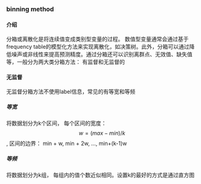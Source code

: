 ### binning method

#### 介绍
分箱或离散化是将连续值变成类别型变量的过程。 数值型变量通常会通过基于frequency table的模型化方法来实现离散化，如决策树。此外，分箱可以通过降低噪声或非线性来提高预测精度。通过分箱还可以识别离群点、无效值、缺失值等，一般分为两大类分箱方法： 有监督和无监督的

#### 无监督  
无监督分箱方法不使用label信息，常见的有等宽和等频

##### 等宽  
将数据划分为k个区间， 
每个区间的宽度： $$w=(max - min) / k$$, 
区间的边界： min + w, min + 2w, ..., min+(k-1)w

##### 等频
将数据划分为k组， 每组内的值个数近似相同。设置k的最好的方式是通过直方图